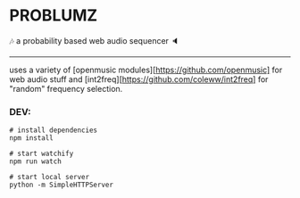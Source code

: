 # PROBLUMZ

:notes: a probability based web audio sequencer :speaker:

-----------------------------

uses a variety of [openmusic modules][https://github.com/openmusic] for web audio stuff and [int2freq][https://github.com/coleww/int2freq] for "random" frequency selection.

### DEV:
```
# install dependencies
npm install

# start watchify
npm run watch

# start local server
python -m SimpleHTTPServer
```

